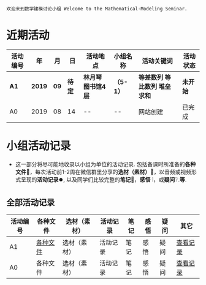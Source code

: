 ```markdown
欢迎来到数学建模讨论小组 Welcome to the Mathematical-Modeling Seminar.
```
# 近期活动
活动编号|年|月|日|活动地点|小组名称|活动关键词|活动状态
-|-|-|-|-|-|-|-
**A1**|**2019**|**09**|**待定**|**林月琴图书馆4层**|**（5-1）**|**等差数列 等比数列 堆垒求和**|**未开始**
A0|2019|08|14|--|--|网站创建|已完成

# 小组活动记录
- 这一部分将尽可能地收录以小组为单位的活动记录. 包括备课时所准备的**各种文件**:open_file_folder:，每次活动前1-2周在微信群里分享的**选材（素材）**:page_facing_up:，以音频或视频形式呈现的**活动记录**:record_button:, 以及同学们比较完整的**笔记**:notebook:，**感悟**	:grey_exclamation:，或**疑问**:grey_question:.**等**.
## 全部活动记录
活动编号|各种文件|选材（素材）|活动记录|笔记|感悟|疑问|其它
-|-|-|-|-|-|-|-
A1|[各种文件](http://list.youku.com/albumlist/show/id_52252980.html)|选材（素材）|活动记录|笔记|感悟|疑问|[查看记录](https://jekyllrb.com/docs/usage/)
A0|各种文件|选材（素材）|活动记录|笔记|感悟|疑问|[查看记录](https://github.com)
